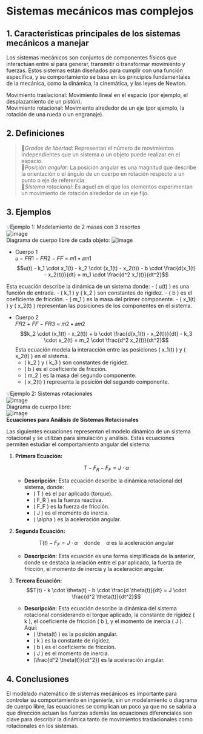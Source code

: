 # Sistemas mecánicos mas complejos
## 1. Caracteristicas principales de los sistemas mecánicos a manejar
Los sistemas mecánicos son conjuntos de componentes físicos que interactúan entre sí para generar, transmitir o transformar movimiento y fuerzas. 
Estos sistemas están diseñados para cumplir con una función específica, y su comportamiento se basa en los principios fundamentales de la mecánica, 
como la dinámica, la cinemática, y las leyes de Newton.  

Movimiento traslacional: Movimiento lineal en el espacio (por ejemplo, el desplazamiento de un pistón).  
Movimiento rotacional: Movimiento alrededor de un eje (por ejemplo, la rotación de una rueda o un engranaje).  

## 2. Definiciones  
>🔑*Grados de libertad:* Representan el número de movimientos independientes que un sistema o un objeto puede realizar en el espacio.  
>🔑*Posición angular:* La posición angular es una magnitud que describe la orientación o el ángulo de un cuerpo en rotación respecto a un punto o eje de referencia.  
>🔑*Sistema rotacional:* Es aquel en el que los elementos experimentan un movimiento de rotación alrededor de un eje fijo.

## 3. Ejemplos
💡Ejemplo 1: Modelamiento de 2 masas con 3 resortes  
![image](https://github.com/user-attachments/assets/8a5b33c2-88ff-4f6f-9181-b273461dd6d4)  
Diagrama de cuerpo libre de cada objeto: 
![image](https://github.com/user-attachments/assets/31868730-4514-4753-9496-ce3ab0af66b1)  
- Cuerpo 1  
𝑢 − 𝐹𝑅1 − 𝐹𝑅2 − 𝐹𝐹 = 𝑚1 ∗ 𝑎𝑚1  
$$u(t) - k_1 \cdot x_1(t) - k_2 \cdot (x_1(t) - x_2(t)) - b \cdot \frac{d(x_1(t) - x_2(t))}{dt} = m_1 \cdot \frac{d^2 x_1(t)}{dt^2}$$

Esta ecuación describe la dinámica de un sistema donde:
     - \( u(t) \) es una función de entrada.
     - \( k_1 \) y \( k_2 \) son constantes de rigidez.
     - \( b \) es el coeficiente de fricción.
     - \( m_1 \) es la masa del primer componente.
     - \( x_1(t) \) y \( x_2(t) \) representan las posiciones de los componentes en el sistema.

- Cuerpo 2  
𝐹𝑅2 + 𝐹𝐹 − 𝐹𝑅3 = 𝑚2 ∗ 𝑎𝑚2  
$$k_2 \cdot (x_1(t) - x_2(t)) + b \cdot \frac{d(x_1(t) - x_2(t))}{dt} - k_3 \cdot x_2(t) = m_2 \cdot \frac{d^2 x_2(t)}{dt^2}$$
Esta ecuación modela la interacción entre las posiciones \( x_1(t) \) y \( x_2(t) \) en el sistema.  
     - \( k_2 \) y \( k_3 \) son constantes de rigidez.
     - \( b \) es el coeficiente de fricción.
     - \( m_2 \) es la masa del segundo componente.
     - \( x_2(t) \) representa la posición del segundo componente.
 

💡Ejemplo 2: Sistemas rotacionales  
![image](https://github.com/user-attachments/assets/63256378-a221-4f96-a6a1-56c0d5c4463a)  
Diagrama de cuerpo libre:  
![image](https://github.com/user-attachments/assets/887b1b2c-717a-4e98-98c0-7414c1a72a75)  
**Ecuaciones para Análisis de Sistemas Rotacionales**

Las siguientes ecuaciones representan el modelo dinámico de un sistema rotacional y se utilizan para simulación y análisis. Estas ecuaciones permiten estudiar el comportamiento angular del sistema:

1. **Primera Ecuación:**  

   $$T - F_R - F_F = J \cdot \alpha$$

   - **Descripción**: Esta ecuación describe la dinámica rotacional del sistema, donde:
     - \( T \) es el par aplicado (torque).
     - \( F_R \) es la fuerza reactiva.
     - \( F_F \) es la fuerza de fricción.
     - \( J \) es el momento de inercia.
     - \( \alpha \) es la aceleración angular.

2. **Segunda Ecuación:**
   
   $$T(t) - F_F = J \cdot \alpha \quad \text{donde} \quad \alpha \text{ es la aceleración angular}$$

   - **Descripción**: Esta ecuación es una forma simplificada de la anterior, donde se destaca la relación entre el par aplicado, la fuerza de fricción, el momento de inercia y la aceleración angular.

4. **Tercera Ecuación:**  
$$T(t) - k \cdot \theta(t) - b \cdot \frac{d \theta(t)}{dt} = J \cdot \frac{d^2 \theta(t)}{dt^2}$$

   - **Descripción**: Esta ecuación describe la dinámica del sistema rotacional considerando el torque aplicado, la constante de rigidez \( k \), el coeficiente de fricción \( b \), y el momento de inercia \( J \). Aquí:
     - \( \theta(t) \) es la posición angular.
     - \( k \) es la constante de rigidez.
     - \( b \) es el coeficiente de fricción.
     - \( J \) es el momento de inercia.
     - \(\frac{d^2 \theta(t)}{dt^2}\) es la aceleración angular.


## 4. Conclusiones
El modelado matemático de sistemas mecánicos es importante para controlar su comportamiento en ingeniería, sin un modelamiento o diagrama de cuerpo libre,
las ecuaciones se complican un poco ya que no se sabria a que dirección actuan las fuerzas ademàs las ecuaciones diferenciales son clave para describir la dinámica 
tanto de movimientos traslacionales como rotacionales en los sistemas.
